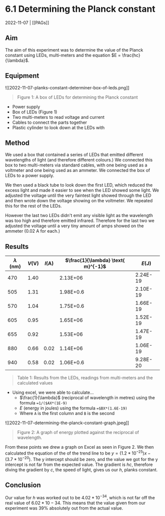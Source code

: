 # 6.1 Determining the Planck constant
2022-11-07 | [[PAGs]]

## Aim
The aim of this experiment was to determine the value of the Planck constant using LEDs, multi-meters and the equation $E = \frac{hc}{\lambda}$.

## Equipment
![[2022-11-07-planks-constant-determiner-box-of-leds.png]]
> Figure 1: A box of LEDs for determining the Planck constant
- Power supply
- Box of LEDs (Figure 1)
- Two multi-meters to read voltage and current
- Cables to connect the parts together
- Plastic cylinder to look down at the LEDs with

## Method
We used a box that contained a series of LEDs that emitted different wavelengths of light (and therefore different colours.) We connected this box to two multi-meters via standard cables, with one being used as a voltmeter and one being used as an ammeter. We connected the box of LEDs to a power supply.

We then used a black tube to look down the first LED, which reduced the excess light and made it easier to see when the LED showed some light. We adjusted the voltage until the very faintest light showed through the LED and then wrote down the voltage showing on the voltmeter. We repeated this for the rest of the LEDs.

However the last two LEDs didn't emit any visible light as the wavelength was too high and therefore emitted infrared. Therefore for the last two we adjusted the voltage until a very tiny amount of amps showed on the ammeter ($0.02 \text{ A}$ for each.)

## Results
| $\lambda \text{ (nm)}$ | $V \text{(V)}$ | $I \text{(A)}$ | $\frac{1}{\lambda} \text{ m}^{-1}$ | $E \text{(J)}$ |
| ---------------------- | -------------- | -------------- | ---------------------------------- | -------------- |
| 470                    | 1.40           |                | 2.13E+06                           | 2.24E-19       |
| 505                    | 1.31           |                | 1.98E+0.6                          | 2.10E-19       |
| 570                    | 1.04           |                | 1.75E+0.6                          | 1.66E-19       |
| 605                    | 0.95           |                | 1.65E+06                           | 1.52E-19       |
| 655                    | 0.92           |                | 1.53E+06                           | 1.47E-19       |
| 880                    | 0.66           | 0.02           | 1.14E+06                           | 1.06E-19       |
| 940                    | 0.58           | 0.02           | 1.06E+0.6                          | 9.28E-20       |
> Table 1: Results from the LEDs, readings from multi-meters and the calculated values

- Using excel, we were able to calculate...
	-  $\frac{1}{\lambda}$ (reciprocal of wavelength in metres) using the formula `=1/($AX*(1E-9)`
	- $E$ (energy in joules) using the formula `=$BX*(1.6E-19)`
	- Where `A` is the first column and `B` is the second

![[2022-11-07-determining-the-planck-constant-graph.jpeg]]
> Figure 2: A graph of energy plotted against the reciprocal of wavelength.

From these points we drew a graph on Excel as seen in Figure 2. We then calculated the equation of the of the trend line to be $y = (1.2*10^{-25})x - (3.7*10^{-20})$. The y intercept should be zero, and the value we got for the y intercept is not far from the expected value. The gradient is $hc$, therefore diving the gradient by $c$, the speed of light, gives us our $h$, planks constant.

## Conclusion
Our value for $h$ was worked out to be $4.02*10^{-34}$, which is not far off the real value of $6.02*10-34$. This means that the value given from our experiment was $39\%$ absolutely out from the actual value.

